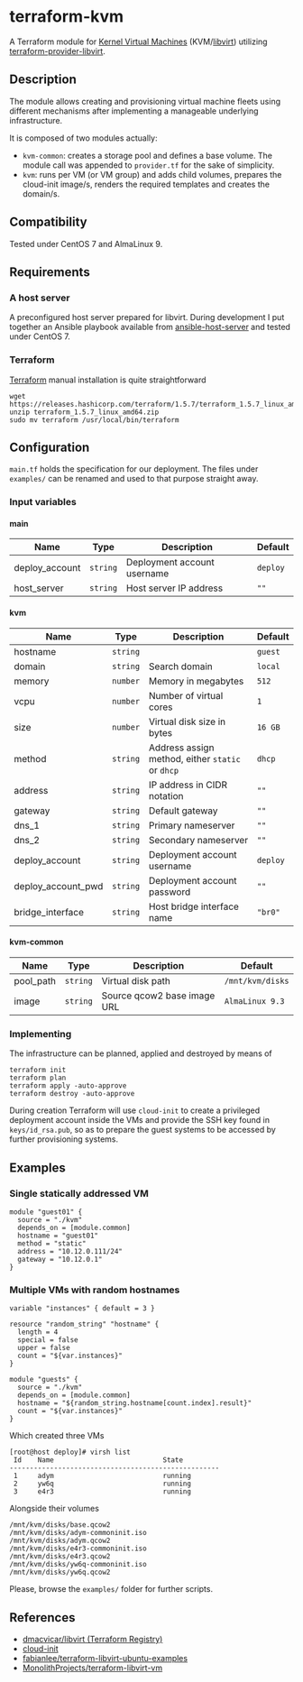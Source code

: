 # terraform-kvm

A Terraform module for [Kernel Virtual Machines](https://www.linux-kvm.org/)
(KVM/[libvirt](https://libvirt.org/)) utilizing
[terraform-provider-libvirt](https://github.com/dmacvicar/terraform-provider-libvirt/).

## Description

The module allows creating and provisioning virtual machine fleets using
different mechanisms after implementing a manageable underlying infrastructure.

It is composed of two modules actually:

* `kvm-common`: creates a storage pool and defines a base volume. The module
call was appended to `provider.tf` for the sake of simplicity.
* `kvm`: runs per VM (or VM group) and adds child volumes, prepares the
cloud-init image/s, renders the required templates and creates the domain/s.

## Compatibility

Tested under CentOS 7 and AlmaLinux 9.

## Requirements

### A host server

A preconfigured host server prepared for libvirt. During development I put
together an Ansible playbook available from
[ansible-host-server](https://github.com/jordibalcellss/ansible-host-server/)
and tested under CentOS 7.

### Terraform

[Terraform](https://www.terraform.io/) manual installation is quite
straightforward

```
wget https://releases.hashicorp.com/terraform/1.5.7/terraform_1.5.7_linux_amd64.zip
unzip terraform_1.5.7_linux_amd64.zip
sudo mv terraform /usr/local/bin/terraform
```

## Configuration

`main.tf` holds the specification for our deployment. The files under
`examples/` can be renamed and used to that purpose straight away.

### Input variables

#### main

| Name | Type | Description | Default |
| - | - | - | - |
| deploy_account | `string` | Deployment account username | `deploy` |
| host_server | `string` | Host server IP address | `""` |

#### kvm

| Name | Type | Description | Default |
| - | - | - | - |
| hostname | `string` | | `guest` |
| domain | `string` | Search domain | `local` |
| memory | `number` | Memory in megabytes | `512` |
| vcpu | `number` | Number of virtual cores | `1` |
| size | `number` | Virtual disk size in bytes | `16 GB` |
| method | `string` | Address assign method, either `static` or `dhcp` | `dhcp` |
| address | `string` | IP address in CIDR notation | `""` |
| gateway | `string` | Default gateway | `""` |
| dns_1 | `string` | Primary nameserver | `""` |
| dns_2 | `string` | Secondary nameserver | `""` |
| deploy_account | `string` | Deployment account username | `deploy` |
| deploy_account_pwd | `string` | Deployment account password | `""` |
| bridge_interface | `string` | Host bridge interface name | `"br0"` |

#### kvm-common

| Name | Type | Description | Default |
| - | - | - | - |
| pool_path | `string` | Virtual disk path | `/mnt/kvm/disks` |
| image | `string` | Source qcow2 base image URL | `AlmaLinux 9.3` |

### Implementing

The infrastructure can be planned, applied and destroyed by means of

```
terraform init
terraform plan
terraform apply -auto-approve
terraform destroy -auto-approve
```

During creation Terraform will use `cloud-init` to create a privileged
deployment account inside the VMs and provide the SSH key found in
`keys/id_rsa.pub`, so as to prepare the guest systems to be accessed by
further provisioning systems.

## Examples

### Single statically addressed VM

```hcl
module "guest01" {
  source = "./kvm"
  depends_on = [module.common]
  hostname = "guest01"
  method = "static"
  address = "10.12.0.111/24"
  gateway = "10.12.0.1"
}
```

### Multiple VMs with random hostnames

```hcl
variable "instances" { default = 3 }

resource "random_string" "hostname" {
  length = 4
  special = false
  upper = false
  count = "${var.instances}"
}

module "guests" {
  source = "./kvm"
  depends_on = [module.common]
  hostname = "${random_string.hostname[count.index].result}"
  count = "${var.instances}"
}
```

Which created three VMs

```
[root@host deploy]# virsh list
 Id    Name                           State
----------------------------------------------------
 1     adym                           running
 2     yw6q                           running
 3     e4r3                           running
```

Alongside their volumes

```
/mnt/kvm/disks/base.qcow2
/mnt/kvm/disks/adym-commoninit.iso
/mnt/kvm/disks/adym.qcow2
/mnt/kvm/disks/e4r3-commoninit.iso
/mnt/kvm/disks/e4r3.qcow2
/mnt/kvm/disks/yw6q-commoninit.iso
/mnt/kvm/disks/yw6q.qcow2
```

Please, browse the `examples/` folder for further scripts.

## References

* [dmacvicar/libvirt (Terraform Registry)](https://registry.terraform.io/providers/dmacvicar/libvirt/latest/docs/)
* [cloud-init](https://cloudinit.readthedocs.io/en/latest/reference/)
* [fabianlee/terraform-libvirt-ubuntu-examples](https://github.com/fabianlee/terraform-libvirt-ubuntu-examples/)
* [MonolithProjects/terraform-libvirt-vm](https://github.com/MonolithProjects/terraform-libvirt-vm/)
